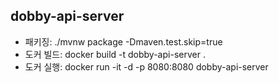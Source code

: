 ## dobby-api-server

- 패키징: ./mvnw package -Dmaven.test.skip=true
- 도커 빌드: docker build -t dobby-api-server .
- 도커 실행: docker run -it -d -p 8080:8080 dobby-api-server
